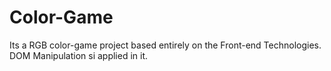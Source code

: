 # Color-Game
Its a RGB color-game project based entirely on the Front-end Technologies. 
DOM Manipulation si applied in it.
